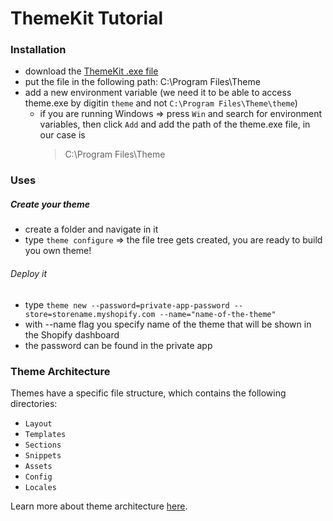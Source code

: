 # ThemeKit Tutorial

### Installation
- download the [ThemeKit .exe file](https://github.com/MikeC0xl0ng/ThemeKit-Tutorial/blob/8f88f54c3d18602cf276fe6ccd6c4eb706b8dbd4/theme.exe)
- put the file in the following path: C:\Program Files\Theme
- add a new environment variable (we need it to be able to access theme.exe by digitin `theme` and not `C:\Program Files\Theme\theme`)
  - if you are running Windows => press `Win` and search for environment variables, then click `Add` and add the path of the theme.exe file, in our case is 
    >C:\Program Files\Theme

### Uses

##### Create your theme
- create a folder and navigate in it
- type `theme configure` => the file tree gets created, you are ready to build you own theme!

###### Deploy it 
- type `theme new --password=private-app-password --store=storename.myshopify.com --name="name-of-the-theme"`
-   with --name flag you specify name of the theme that will be shown in the Shopify dashboard
-   the password can be found in the private app

### Theme Architecture
Themes have a specific file structure, which contains the following directories:
- `Layout` 
- `Templates`
- `Sections`
- `Snippets`
- `Assets`
- `Config`
- `Locales`

Learn more about theme architecture [here](https://shopify.dev/themes/architecture#theme-directories).
